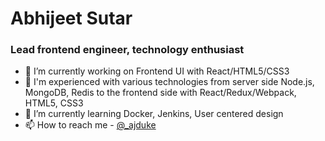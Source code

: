 
# Abhijeet Sutar
### Lead frontend engineer, technology enthusiast 


- 🔭 I’m currently working on Frontend UI with React/HTML5/CSS3
- 🌱 I'm experienced with various technologies from server side Node.js, MongoDB, Redis to the frontend side with React/Redux/Webpack, HTML5, CSS3
- 🌱 I’m currently learning Docker, Jenkins, User centered design 
- 📫 How to reach me - [@_ajduke](https://twitter.com/_ajduke)

